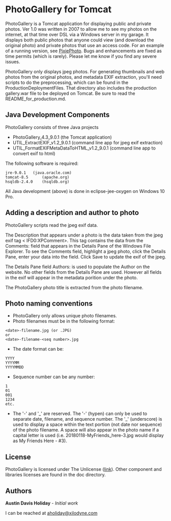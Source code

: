 # PhotoGallery for Tomcat

PhotoGallery is a Tomcat application for displaying public and private photos.  Ver 1.0 was written in 2007 to allow me to see my photos on the internet, at that time over DSL via a Windows server in my garage.  It displays both public photos that anyone could view (and download the original photo) and private photos that use an access code.  For an example of a running version, see [PixiePhoto](http://photo.xandus.net/gallery/photo?image=20170929-Pixie.jpg).  Bugs and enhancements are fixed as time permits (which is rarely).  Please let me know if you find any severe issues. 

PhotoGallery only displays jpeg photos.  For generating thumbnails and web photos from the original photos, and metadata EXIF extraction, you'll need scripts to do the preprocessing, which can be found in the ProductionDeploymentFiles.  That directory also includes the production gallery.war file to be deployed on Tomcat.  Be sure to read the README\_for\_production.md.


## Java Development Components

PhotoGallery consists of three Java projects
* PhotoGallery\_4.3\_9.0.1 (the Tomcat application)
* UTIL\_ExtractEXIF\_v1.2\_9.0.1 (command line app for jpeg exif extraction)
* UTIL\_FormatEXIFMetaDataToHTML\_v1.2\_9.0.1 (command line app to convert exif to html)

The following software is required:

```
jre-9.0.1  	(java.oracle.com)
tomcat-8.5  	(apache.org)
hsqldb-2.4.0	(hsqldb.org)
```

All Java development (above) is done in eclipse-jee-oxygen on Windows 10 Pro.


## Adding a description and author to photo

PhotoGallery scripts read the jpeg exif data.  

The Description that appears under a photo is the data taken from the jpeg exif tag < IFD0:XPComment>.  This tag contains the data from the Comments: field that appears in the Details Pane of the Windows File Explorer.  To see the Comments field, highlight a jpeg photo, click the Details Pane, enter your data into the field.  Click Save to update the exif of the jpeg.  

The Details Pane field Authors: is used to populate the Author on the website.  No other fields from the Details Pane are used.  However all fields in the exif will appear in the metadata porition under the photo.

The PhotoGallery photo title is extracted from the photo filename.


## Photo naming conventions

* PhotoGallery only allows unique photo filenames.
* Photo filenames must be in the following format:

```
<date>-filename.jpg (or .JPG)
or
<date>-filename-<seq number>.jpg
```
* The date format can be:

```
YYYY
YYYYMM
YYYYMMDD
```
* Sequence number can be any number:

```
1
01
001
1234
etc.
```
* The '-' and '\_' are reserved.  The '-' (hypen) can only be used to separate date, filename, and sequence number.  The '\_' (underscore) is used to display a space within the text portion (not date nor sequence) of the photo filename.  A space will also appear in the photo name if a capital letter is used (i.e. 20180118-MyFriends\_here-3.jpg would display as My Friends Here - #3).


## License

PhotoGallery is licensed under The Unlicense ([link](http://unlicense.org/)).  Other component and libraries licenses are found in the doc directory.


## Authors

**Austin Davis Holiday** - *Initial work* 

I can be reached at [aholiday@xilodyne.com](mailto:aholiday@xilodyne.com)
